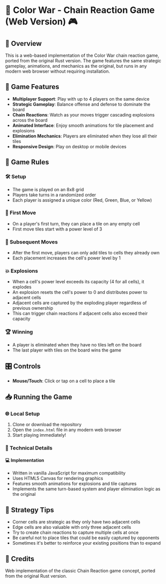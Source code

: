 # 🎨 Color War - Chain Reaction Game (Web Version) 🎮

## 🌟 Overview
This is a web-based implementation of the Color War chain reaction game, ported from the original Rust version. The game features the same strategic gameplay, animations, and mechanics as the original, but runs in any modern web browser without requiring installation.

## 🚀 Game Features
- **Multiplayer Support**: Play with up to 4 players on the same device
- **Strategic Gameplay**: Balance offense and defense to dominate the board
- **Chain Reactions**: Watch as your moves trigger cascading explosions across the board
- **Animated Interface**: Enjoy smooth animations for tile placement and explosions
- **Elimination Mechanics**: Players are eliminated when they lose all their tiles
- **Responsive Design**: Play on desktop or mobile devices

## 📜 Game Rules

### 🛠️ Setup
- The game is played on an 8x8 grid
- Players take turns in a randomized order
- Each player is assigned a unique color (Red, Green, Blue, or Yellow)

### 🎲 First Move
- On a player's first turn, they can place a tile on any empty cell
- First move tiles start with a power level of 3

### 🔄 Subsequent Moves
- After the first move, players can only add tiles to cells they already own
- Each placement increases the cell's power level by 1

### 💥 Explosions
- When a cell's power level exceeds its capacity (4 for all cells), it explodes
- An explosion resets the cell's power to 0 and distributes power to adjacent cells
- Adjacent cells are captured by the exploding player regardless of previous ownership
- This can trigger chain reactions if adjacent cells also exceed their capacity

### 🏆 Winning
- A player is eliminated when they have no tiles left on the board
- The last player with tiles on the board wins the game

## 🎛️ Controls
- **Mouse/Touch**: Click or tap on a cell to place a tile

## 📥 Running the Game

### 🌐 Local Setup
1. Clone or download the repository
2. Open the `index.html` file in any modern web browser
3. Start playing immediately!

### 🔧 Technical Details

#### 💻 Implementation
- Written in vanilla JavaScript for maximum compatibility
- Uses HTML5 Canvas for rendering graphics
- Features smooth animations for explosions and tile captures
- Implements the same turn-based system and player elimination logic as the original

## 🧠 Strategy Tips
- Corner cells are strategic as they only have two adjacent cells
- Edge cells are also valuable with only three adjacent cells
- Try to create chain reactions to capture multiple cells at once
- Be careful not to place tiles that could be easily captured by opponents
- Sometimes it's better to reinforce your existing positions than to expand

## 🙏 Credits
Web implementation of the classic Chain Reaction game concept, ported from the original Rust version.
